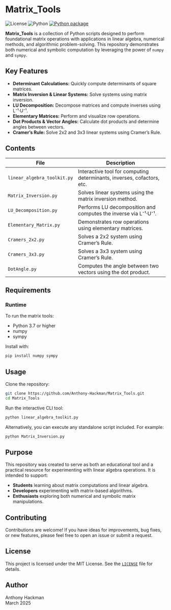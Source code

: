 # Matrix_Tools 
![License](https://img.shields.io/github/license/Anthony-Hackman/Matrix_Tools) ![Python](https://img.shields.io/badge/python-3.9%20|%203.10%20|%203.11-blue)
[![Python package](https://github.com/Anthony-Hackman/Matrix_Tools/actions/workflows/python-package.yml/badge.svg?branch=main)](https://github.com/Anthony-Hackman/Matrix_Tools/actions/workflows/python-package.yml)


**Matrix_Tools** is a collection of Python scripts designed to perform foundational matrix operations with applications in linear algebra, numerical methods, and algorithmic problem-solving. This repository demonstrates both numerical and symbolic computation by leveraging the power of `numpy` and `sympy`.

## Key Features

- **Determinant Calculations:** Quickly compute determinants of square matrices.
- **Matrix Inversion & Linear Systems:** Solve systems using matrix inversion.
- **LU Decomposition:** Decompose matrices and compute inverses using L⁻¹·U⁻¹.
- **Elementary Matrices:** Perform and visualize row operations.
- **Dot Products & Vector Angles:** Calculate dot products and determine angles between vectors.
- **Cramer’s Rule:** Solve 2x2 and 3x3 linear systems using Cramer’s Rule.

## Contents

| File                        | Description                                                                    |
|-----------------------------|--------------------------------------------------------------------------------|
| `linear_algebra_toolkit.py` | Interactive tool for computing determinants, inverses, cofactors, etc.|
| `Matrix_Inversion.py`       | Solves linear systems using the matrix inversion method.                       |
| `LU_Decomposition.py`       | Performs LU decomposition and computes the inverse via L⁻¹·U⁻¹.                 |
| `Elementary_Matrix.py`      | Demonstrates row operations using elementary matrices.                         |
| `Cramers_2x2.py`            | Solves a 2x2 system using Cramer’s Rule.                                         |
| `Cramers_3x3.py`            | Solves a 3x3 system using Cramer’s Rule.                                         |
| `DotAngle.py`               | Computes the angle between two vectors using the dot product.                  |

## Requirements

### Runtime

To run the matrix tools:

- Python 3.7 or higher
- numpy
- sympy

Install with:

```bash
pip install numpy sympy
```

## Usage

Clone the repository:

```bash
git clone https://github.com/Anthony-Hackman/Matrix_Tools.git
cd Matrix_Tools
```

Run the interactive CLI tool:

```bash
python linear_algebra_toolkit.py
```

Alternatively, you can execute any standalone script included. For example:

```bash
python Matrix_Inversion.py
```

## Purpose

This repository was created to serve as both an educational tool and a practical resource for experimenting with linear algebra operations. It is intended to support:

- **Students** learning about matrix computations and linear algebra.
- **Developers** experimenting with matrix-based algorithms.
- **Enthusiasts** exploring both numerical and symbolic matrix manipulations.

## Contributing

Contributions are welcome! If you have ideas for improvements, bug fixes, or new features, please feel free to open an issue or submit a request.

## License

This project is licensed under the MIT License. See the [`LICENSE`](LICENSE) file for details.

## Author

Anthony Hackman  
March 2025
